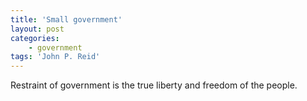 ```yaml
---
title: 'Small government'
layout: post
categories:
    - government
tags: 'John P. Reid'
---
```


Restraint of government is the true liberty and freedom of the people.